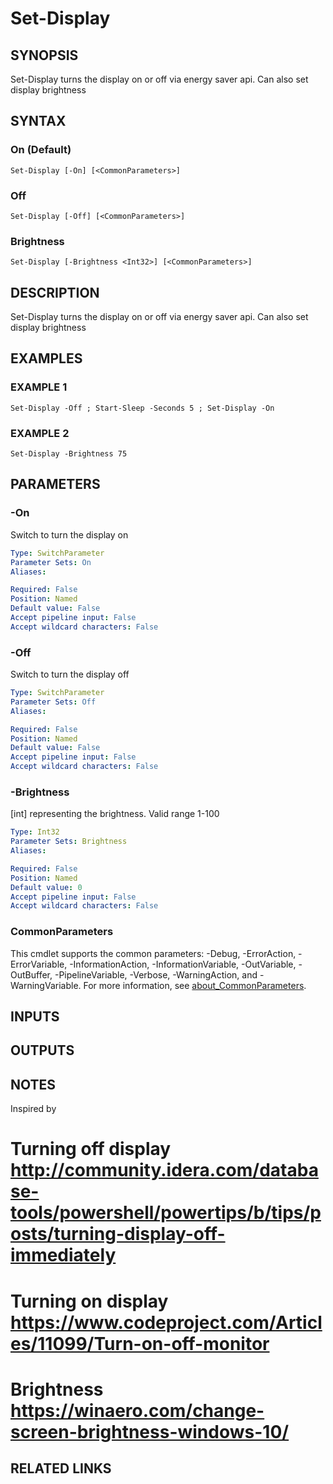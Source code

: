 ﻿---
external help file: PoshFunctions-help.xml
Module Name: poshfunctions
online version:
schema: 2.0.0
---

# Set-Display

## SYNOPSIS
Set-Display turns the display on or off via energy saver api.
Can also set display brightness

## SYNTAX

### On (Default)
```
Set-Display [-On] [<CommonParameters>]
```

### Off
```
Set-Display [-Off] [<CommonParameters>]
```

### Brightness
```
Set-Display [-Brightness <Int32>] [<CommonParameters>]
```

## DESCRIPTION
Set-Display turns the display on or off via energy saver api.
Can also set display brightness

## EXAMPLES

### EXAMPLE 1
```
Set-Display -Off ; Start-Sleep -Seconds 5 ; Set-Display -On
```

### EXAMPLE 2
```
Set-Display -Brightness 75
```

## PARAMETERS

### -On
Switch to turn the display on

```yaml
Type: SwitchParameter
Parameter Sets: On
Aliases:

Required: False
Position: Named
Default value: False
Accept pipeline input: False
Accept wildcard characters: False
```

### -Off
Switch to turn the display off

```yaml
Type: SwitchParameter
Parameter Sets: Off
Aliases:

Required: False
Position: Named
Default value: False
Accept pipeline input: False
Accept wildcard characters: False
```

### -Brightness
\[int\] representing the brightness.
Valid range 1-100

```yaml
Type: Int32
Parameter Sets: Brightness
Aliases:

Required: False
Position: Named
Default value: 0
Accept pipeline input: False
Accept wildcard characters: False
```

### CommonParameters
This cmdlet supports the common parameters: -Debug, -ErrorAction, -ErrorVariable, -InformationAction, -InformationVariable, -OutVariable, -OutBuffer, -PipelineVariable, -Verbose, -WarningAction, and -WarningVariable. For more information, see [about_CommonParameters](http://go.microsoft.com/fwlink/?LinkID=113216).

## INPUTS

## OUTPUTS

## NOTES
Inspired by
# Turning off display http://community.idera.com/database-tools/powershell/powertips/b/tips/posts/turning-display-off-immediately
# Turning on display  https://www.codeproject.com/Articles/11099/Turn-on-off-monitor
# Brightness https://winaero.com/change-screen-brightness-windows-10/

## RELATED LINKS
